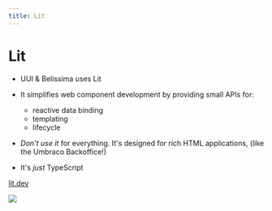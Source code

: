 ```yaml
---
title: Lit
---
```


# Lit

<div class="flex items-start">
  <div>

  - UUI & Belissima uses Lit
  - It simplifies web component development by providing small APIs for:
    - reactive data binding
    - templating
    - <mdi-recycle/> lifecycle

  - _Don't use it_ for everything. It's  designed for rich HTML applications, (like the Umbraco Backoffice!)
  - It's *just* TypeScript

  <div class="mt-10">

  <mdi-link/> [lit.dev](https://lit.dev/)

  </div>
  </div>
  <img src="/lit.svg" class="m-10 w-70"/>
</div>

<!--
# Jason

It's JUST Typescript
-->
